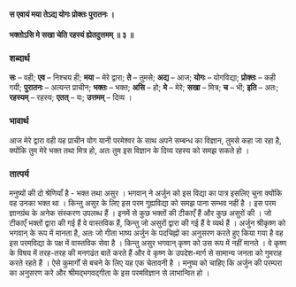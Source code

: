 #### स एवायं मया तेऽद्य योगः प्रोक्तः पुरातनः ।
#### भक्तोऽसि मे सखा चेति रहस्यं ह्येतदुत्तमम् ॥ ३ ॥

### शब्दार्थ

**सः** – वही; **एव** – निश्चय ही; **मया** – मेरे द्वारा; **ते** – तुमसे; **अद्य** – आज; **योगः** – योगविद्या; **प्रोक्तः** – कही गयी; **पुरातनः** – अत्यन्त प्राचीन; **भक्तः** – भक्त; **असि** – हो; **मे** – मेरे; **सखा** – मित्र; **च** – भी; **इति** – अतः; **रहस्यम्** – रहस्य; **एतत्** – यः; **उत्तमम्** – दिव्य ।

### भावार्थ

आज मेरे द्वारा वही यह प्राचीन योग यानी परमेश्वर के साथ अपने सम्बन्ध का विज्ञान, तुमसे कहा जा रहा है, क्योंकि तुम मेरे भक्त तथा मित्र हो, अतः तुम इस विज्ञान के दिव्य रहस्य को समझ सकते हो ।

### तात्पर्य

मनुष्यों की दो श्रेणियाँ है - भक्त तथा असुर । भगवान् ने अर्जुन को इस विद्या का पात्र इसलिए चुना क्योंकि वह उनका भक्त था । किन्तु असुर के लिए इस परम गुह्यविद्या को समझ पाना सम्भव नहीं है । इस परम ज्ञानग्रंथ के अनेक संस्करण उपलब्ध हैं । इनमें से कुछ भक्तों की टीकाएँ हैं और कुछ असुरों की । जो टीकाएँ भक्तों द्वारा की गई हैं वे वास्तविक हैं, किन्तु जो असुरों द्वारा की गई हैं वे व्यर्थ हैं । अर्जुन श्रीकृष्ण को भगवान् के रूप में मानता है, अतः जो गीता भाष्य अर्जुन के पदचिह्नों का अनुसरण करते हुए किया गया है वह इस परमविद्या के पक्ष में वास्तविक सेवा है । किन्तु असुर भगवान् कृष्ण को उस रूप में नहीं मानते । वे कृष्ण के विषय में तरह-तरह की मनगढंत बातें करते हैं और वे कृष्ण के उपदेश-मार्ग से सामान्य जनता को गुमराह करते रहते हैं । ऐसे कुमार्गों से बचने के लिए यह एक चेतावनी है । मनुष्य को चाहिए कि अर्जुन की परम्परा का अनुसरण करे और श्रीमद्भगवद्गीता के इस परमविज्ञान से लाभान्वित हो ।